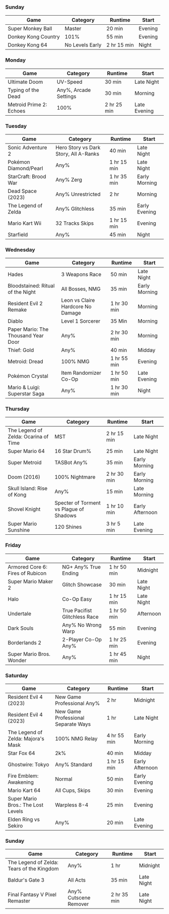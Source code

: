 ### Sunday
| **Game** | **Category** | **Runtime** | **Start** |
| ---- | ---- | ---- | ---- |
| Super Monkey Ball | Master | 20 min | Evening |
| Donkey Kong Country | 101% | 55 min | Evening |
| Donkey Kong 64 | No Levels Early | 2 hr 15 min | Night |
### Monday
| **Game** | **Category** | **Runtime** | **Start** |
| ---- | ---- | ---- | ---- |
| Ultimate Doom | UV-Speed | 30 min | Late Night |
| Typing of the Dead | Any%, Arcade Settings | 30 min | Morning |
| Metroid Prime 2: Echoes | 100% | 2 hr 25 min | Late Evening |
### Tuesday
| **Game** | **Category** | **Runtime** | **Start** |
| ---- | ---- | ---- | ---- |
| Sonic Adventure 2 | Hero Story vs Dark Story, All A-Ranks | 40 min | Late Night |
| Pokémon Diamond/Pearl | Any% | 1 hr 15 min | Late Night |
| StarCraft: Brood War | Any% Zerg | 1 hr 35 min | Early Morning |
| Dead Space (2023) | Any% Unrestricted | 2 hr | Morning |
| The Legend of Zelda | Any% Glitchless | 35 min | Early Evening |
| Mario Kart Wii | 32 Tracks Skips | 1 hr 15 min | Evening |
| Starfield | Any% | 45 min | Night |
### Wednesday
| **Game** | **Category** | **Runtime** | **Start** |
| ---- | ---- | ---- | ---- |
| Hades | 3 Weapons Race | 50 min | Late Night |
| Bloodstained: Ritual of the Night | All Bosses, NMG | 35 min | Early Morning |
| Resident Evil 2 Remake | Leon vs Claire Hardcore No Damage | 1 hr 30 min | Morning |
| Diablo | Level 1 Sorcerer | 35 Min | Morning |
| Paper Mario: The Thousand Year Door | Any% | 2 hr 30 min | Morning |
| Thief: Gold | Any% | 40 min | Midday |
| Metroid: Dread | 100% NMG | 1 hr 55 min | Evening |
| Pokémon Crystal | Item Randomizer Co-Op | 1 hr 50 min | Late Evening |
| Mario & Luigi: Superstar Saga | Any% | 1 hr 30 min | Night |
### Thursday
| **Game** | **Category** | **Runtime** | **Start** |
| ---- | ---- | ---- | ---- |
| The Legend of Zelda: Ocarina of Time | MST | 2 hr 15 min | Late Night |
| Super Mario 64 | 16 Star Drum% | 25 min | Late Night |
| Super Metroid | TASBot Any% | 35 min | Early Morning |
| Doom (2016) | 100% Nightmare | 2 hr 30 min | Early Morning |
| Skull Island: Rise of Kong | Any% | 15 min | Late Morning |
| Shovel Knight | Specter of Torment vs Plague of Shadows | 1 hr 10 min | Early Afternoon |
| Super Mario Sunshine | 120 Shines | 3 hr 5 min | Late Evening |
### Friday
| **Game** | **Category** | **Runtime** | **Start** |
| ---- | ---- | ---- | ---- |
| Armored Core 6: Fires of Rubicon | NG+ Any% True Ending | 1 hr 50 min | Midnight |
| Super Mario Maker 2 | Glitch Showcase | 30 min | Late Night |
| Halo | Co-Op Easy | 1 hr 15 min | Late Night |
| Undertale | True Pacifist Glitchless Race | 1 hr 50 min | Afternoon |
| Dark Souls | Any% No Wrong Warp | 55 min | Evening |
| Borderlands 2 | 2-Player Co-Op Any% | 1 hr 25 min | Evening |
| Super Mario Bros. Wonder | Any% | 1 hr 45 min | Night |
### Saturday
| **Game** | **Category** | **Runtime** | **Start** |
| ---- | ---- | ---- | ---- |
| Resident Evil 4 (2023) | New Game Professional Any% | 2 hr | Midnight |
| Resident Evil 4 (2023) | New Game Professional Separate Ways | 1 hr | Late Night |
| The Legend of Zelda: Majora's Mask | 100% NMG Relay | 4 hr 55 min | Early Morning |
| Star Fox 64 | 2k% | 40 min | Midday |
| Ghostwire: Tokyo | Any% Standard | 1 hr 15 min | Early Afternoon |
| Fire Emblem: Awakening | Normal | 50 min | Early Evening |
| Mario Kart 64 | All Cups, Skips | 30 min | Evening |
| Super Mario Bros.: The Lost Levels | Warpless 8-4 | 25 min | Evening |
| Elden Ring vs Sekiro | Any% | 20 min | Late Evening |
### Sunday
| **Game** | **Category** | **Runtime** | **Start** |
| ---- | ---- | ---- | ---- |
| The Legend of Zelda: Tears of the Kingdom | Any% | 1 hr | Midnight |
| Baldur's Gate 3 | All Acts | 35 min | Late Night |
| Final Fantasy V Pixel Remaster | Any% Cutscene Remover | 2 hr 35 min | Late Night |